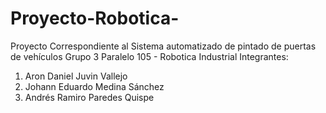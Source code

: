 # Proyecto-Robotica-
Proyecto Correspondiente al Sistema automatizado de pintado de puertas de vehículos
Grupo 3
Paralelo 105 - Robotica Industrial
Integrantes:
1) Aron Daniel Juvin Vallejo
2) Johann Eduardo Medina Sánchez
3) Andrés Ramiro Paredes Quispe
